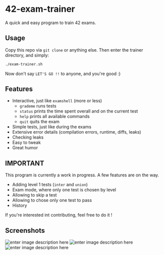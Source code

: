 
# 42-exam-trainer
A quick and easy program to train 42 exams. 

## Usage
Copy this repo via `git clone` or anything else. Then enter the trainer directory, and simply:
```bash
./exam-trainer.sh
```
Now don't say `LET'S GO !!` to anyone, and you're good :)

## Features
- Interactive, just like `examshell` (more or less)
	- `grademe` runs tests
	- `status` prints the time spent overall and on the current test
	- `help` prints all available commands
	- `quit` quits the exam
- Simple tests, just like during the exams
- Extensive error details (compilation errors, runtime, diffs, leaks)
- Checking leaks
- Easy to tweak
- Great humor

## IMPORTANT
This program is currently a work in progress. A few features are on the way.
- Adding level 1 tests (`inter` and `union`)
- Exam mode, where only one test is chosen by level
- Allowing to skip a test
- Allowing to chose only one test to pass
- History

If you're interested int contributing, feel free to do it !

## Screenshots
![enter image description here](https://lh3.googleusercontent.com/s9fnPxoCaH_p9EoBFXgjBdduMSAea_H6e9ESLBJCeM0g8gQ7ZO9CInoHwUC-qcoipaVCGRH1FaZdWTIT0D68GqNznn626LsznrsM_OGN4jBWtC3kYQHmbQE5q8SxELSHOpVj5qQMfsFgzAP9uo0oSA0s2iRvldxnQ0K_XuqWta2v56eecxkRirITGR5uALJtOUVRPhBE7n0v6ngoyQCMvq7cWrleDezbd17qQAxoPGieM_sIjCbgO0xJBdpP4pzvlQCkjPS40e1i_YRjZrfKXpM1Fu1p6Xv1EyLD4DVfZO2hwemWwayShZK4huIs2FqHnui-AhrxZVTkA2G-f7lFQvLZjaL7RKzISD8k3g3WitBDCO5Ga1N2USUleJLEqnFdkeMSa8u9dUiFNMBIq6ol_140MEl-9mR2d3od-TlwVdPtsk4zW_jB-VfsQ5r3eOAQzWwGWSAUiYnDqVRtDQLlxMaZyUY2Yoyfxd1Nmqz_J4Lagl7hqIPkVr9YgLV4BQbJ0n50d7AT1FarS_pzMZpKw3t9EMoS_2ydGzLcIYNj8xOPhFiJ9InyFoC5FI8H7Q_HEyS_5DhGfJTNMbAuA2dEcVKXDvFDOV-1ZJTCRDYYG-XOLGLJtPbo1tuUT9lVJkMFfTmSzHGMFUq_UYb_LUBTpEFd_9M76XDtjsNdWj8spAJdxRaCPYU4w8wcGwBdUSiL4l8GT-v2xg9bmrlRfZa1iTI=w615-h437-no?authuser=0)
![enter image description here](https://lh3.googleusercontent.com/x3fnwTsXy8Y8oqAsGihn7oG3IezgH4O00C-12RnZnEhXRfUq-fRddxhkSCqrLuL-WI_Z6-4R-Xuofe4I_P0CDFN2EYpW6I9gYDUDDEDf72NQkTJWE0-GwA6lVAl2LPLsq7H08NwQRMoAR4D-MK4fmLS-jB-RWlFOGNS342zckGTJNE8Etz7rp-Sge6tqBQ5K6kja-Mik-J6rUKQROBLTYylgRhGh_CTiBZnhYQVNFH3Kag9eafK9AwO02cAnwLp0bbklul9FUmjKqz5R2tWk1bdYcws1MUMX8uaBU-DwlJ_-5HMJXf1hT9vAAnCHy1JsUyiTx_9gswnOBeSDN_IpayzrOE22SlOM35xZDli_AEIb7xf32mb5lPNCT3az-ZxbwvH5I0lhq6Y6XFnCpzibdXek49WoOxBY0Xy7o3PCvqsLywm6fQiXsbpkFS5kCRQUjCA4n4TGG30RB8BBh3gxF75nxNR9IHkiOK5D8FBLNmZ-5G-U5Xcuy9UAJcOqCrgZW7z4iOjI8FC2CszLfBjyAcgxlmDvALQcx5XCLEMNwNq8tx2ToRXmM21XW_otqutyZ4LSRLUrHMTvT-UVvG4PvGZc5E1U_9pNv9mbtEu0gOZwtt5PrJGehl0rt66CCNEFVVqHgo0-XzVQjsmk0fURFdkH-ZpnnZ6v9KkgDwMhsPJsu9ZeTNtLrJOu6CMxncqZRMBQOQPWolC20I5P1lzAPUU=w500-h200-no?authuser=0)
![enter image description here](https://lh3.googleusercontent.com/WEKSoLLfZ1sbByQPGDrsxV4vReW52WnrxVNaSHqRHsXNk0Gw_b-X0fDkNyevvqI2pruDIkEBcFR6jE-n_z_3cApLv-n9ctkVLefONvAQS6E_U7WsM7JHCxT3KePQF4dwJRlJfuyWq3cU1XREeGNY2K4AHj6gOJ4nLFNW_qx2wVKm2RqYiDOKoYCQzZ1MXrKf5cbB_iwbAMu9yfsCqFpJYeQndr6sAMxvunjXLzevJx1AUOciUAK4J6tDDBJ0GCFAC5H6BBfeGBWZNrQpYJi2p6lGnbH1UZoCXEAYJqghqFEL0IQerw7YujnXxOcxKqvO6sIQFJDgSukt1II3GhqFvpd6j-lfub22i0peiGNh_JeybR5HGANTgaLs3RyFooXnP4hK3rEl1U45ll8dhwLeLLfwm95oaV_Pr9RvWfq2gVWxD1o6SGOmhXYHV6pchwcLdJln4Fuy27nvqtxzng-AQFEr0qT2zOsRdunEkkay-JU1LwZa-LB-di0Zxqic_n-kMV8LeucgekdOdfclIqrKZTcNB6ECmgHnGyuMfNG14eE5cSBx4O0UuzV66YW-UVndyglI-Ekf1Q0XqYkU6eTtm1CMLn9YvSyHav4v92oWaMobpheYYG1xfrdiQJzjlEOTXCpxT6uL-UDS7UhRys-IP5lFKN0g4-QHL_JEz-iyeaM_3o6_cH8vmsbKylzAXmX52h-o933y5c1dsVlSRfdUCzE=w381-h344-no?authuser=0)
